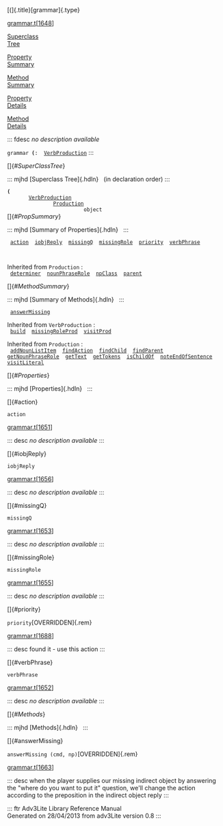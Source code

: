 [(]{.title}[grammar]{.type}

[grammar.t](../file/grammar.t.html)\[[1648](../source/grammar.t.html#1648)\]

[Superclass\
Tree](#_SuperClassTree_)

[Property\
Summary](#_PropSummary_)

[Method\
Summary](#_MethodSummary_)

[Property\
Details](#_Properties_)

[Method\
Details](#_Methods_)

::: fdesc
*no description available*

`grammar `**[](../object/.html)`(`**` :   `[`VerbProduction`](../object/VerbProduction.html)
:::

[]{#_SuperClassTree_}

::: mjhd
[Superclass Tree]{.hdln}   (in declaration order)
:::

**`(`**\
`         `[`VerbProduction`](../object/VerbProduction.html)\
`                 `[`Production`](../object/Production.html)\
`                         object`\
[]{#_PropSummary_}

::: mjhd
[Summary of Properties]{.hdln}  
:::

` `[`action`](#action)`  `[`iobjReply`](#iobjReply)`  `[`missingQ`](#missingQ)`  `[`missingRole`](#missingRole)`  `[`priority`](#priority)`  `[`verbPhrase`](#verbPhrase)`  `

` `

Inherited from `Production` :\
` `[`determiner`](../object/Production.html#determiner)`  `[`nounPhraseRole`](../object/Production.html#nounPhraseRole)`  `[`npClass`](../object/Production.html#npClass)`  `[`parent`](../object/Production.html#parent)`  `

[]{#_MethodSummary_}

::: mjhd
[Summary of Methods]{.hdln}  
:::

` `[`answerMissing`](#answerMissing)`  `

Inherited from `VerbProduction` :\
` `[`build`](../object/VerbProduction.html#build)`  `[`missingRoleProd`](../object/VerbProduction.html#missingRoleProd)`  `[`visitProd`](../object/VerbProduction.html#visitProd)`  `

Inherited from `Production` :\
` `[`addNounListItem`](../object/Production.html#addNounListItem)`  `[`findAction`](../object/Production.html#findAction)`  `[`findChild`](../object/Production.html#findChild)`  `[`findParent`](../object/Production.html#findParent)`  `[`getNounPhraseRole`](../object/Production.html#getNounPhraseRole)`  `[`getText`](../object/Production.html#getText)`  `[`getTokens`](../object/Production.html#getTokens)`  `[`isChildOf`](../object/Production.html#isChildOf)`  `[`noteEndOfSentence`](../object/Production.html#noteEndOfSentence)`  `[`visitLiteral`](../object/Production.html#visitLiteral)`  `

[]{#_Properties_}

::: mjhd
[Properties]{.hdln}  
:::

[]{#action}

`action`

[grammar.t](../file/grammar.t.html)\[[1651](../source/grammar.t.html#1651)\]

::: desc
*no description available*
:::

[]{#iobjReply}

`iobjReply`

[grammar.t](../file/grammar.t.html)\[[1656](../source/grammar.t.html#1656)\]

::: desc
*no description available*
:::

[]{#missingQ}

`missingQ`

[grammar.t](../file/grammar.t.html)\[[1653](../source/grammar.t.html#1653)\]

::: desc
*no description available*
:::

[]{#missingRole}

`missingRole`

[grammar.t](../file/grammar.t.html)\[[1655](../source/grammar.t.html#1655)\]

::: desc
*no description available*
:::

[]{#priority}

`priority`[OVERRIDDEN]{.rem}

[grammar.t](../file/grammar.t.html)\[[1688](../source/grammar.t.html#1688)\]

::: desc
found it - use this action
:::

[]{#verbPhrase}

`verbPhrase`

[grammar.t](../file/grammar.t.html)\[[1652](../source/grammar.t.html#1652)\]

::: desc
*no description available*
:::

[]{#_Methods_}

::: mjhd
[Methods]{.hdln}  
:::

[]{#answerMissing}

`answerMissing (cmd, np)`[OVERRIDDEN]{.rem}

[grammar.t](../file/grammar.t.html)\[[1663](../source/grammar.t.html#1663)\]

::: desc
when the player supplies our missing indirect object by answering the
\"where do you want to put it\" question, we\'ll change the action
according to the preposition in the indirect object reply
:::

::: ftr
Adv3Lite Library Reference Manual\
Generated on 28/04/2013 from adv3Lite version 0.8
:::
